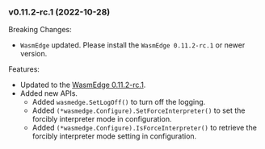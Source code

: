 ### v0.11.2-rc.1 (2022-10-28)

Breaking Changes:

* `WasmEdge` updated. Please install the `WasmEdge 0.11.2-rc.1` or newer version.

Features:

* Updated to the [WasmEdge 0.11.2-rc.1](https://github.com/WasmEdge/WasmEdge/releases/tag/0.11.2-rc.1).
* Added new APIs.
  * Added `wasmedge.SetLogOff()` to turn off the logging.
  * Added `(*wasmedge.Configure).SetForceInterpreter()` to set the forcibly interpreter mode in configuration.
  * Added `(*wasmedge.Configure).IsForceInterpreter()` to retrieve the forcibly interpreter mode setting in configuration.
